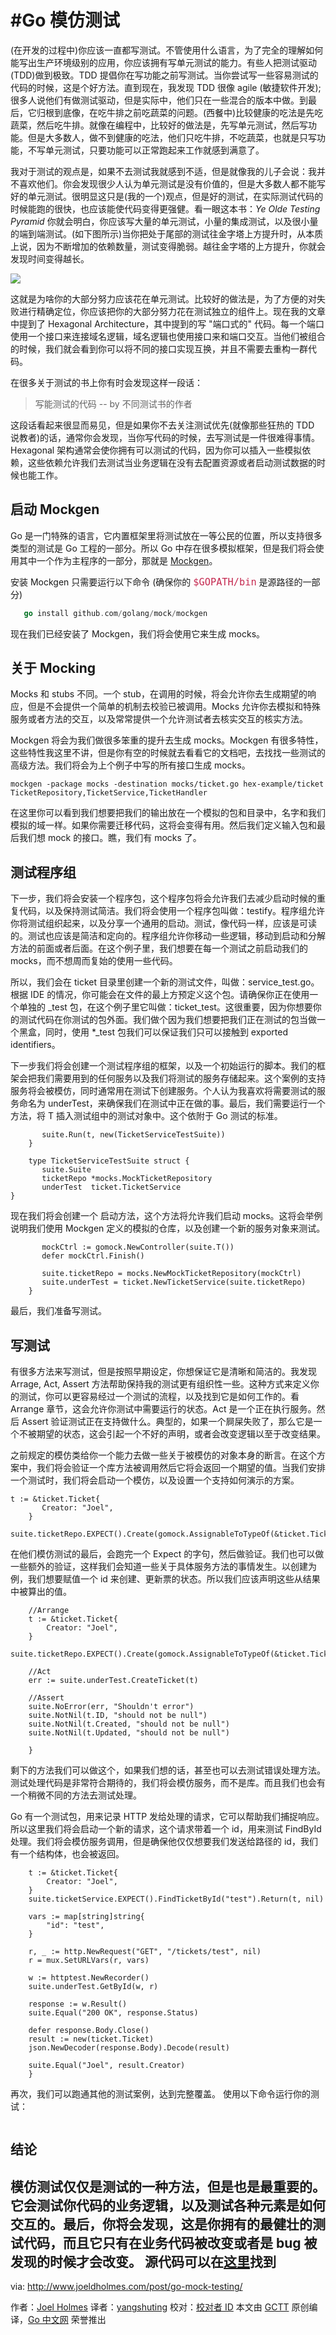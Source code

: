 #Go 模仿测试
=========
(在开发的过程中)你应该一直都写测试。不管使用什么语言，为了完全的理解如何能写出生产环境级别的应用，你应该拥有写单元测试的能力。有些人把测试驱动(TDD)做到极致。TDD 提倡你在写功能之前写测试。当你尝试写一些容易测试的代码的时候，这是个好方法。直到现在，我发现 TDD 很像 agile (敏捷软件开发); 很多人说他们有做测试驱动，但是实际中，他们只在一些混合的版本中做。到最后，它归根到底像，在吃牛排之前吃蔬菜的问题。(西餐中)比较健康的吃法是先吃蔬菜，然后吃牛排。就像在编程中，比较好的做法是，先写单元测试，然后写功能。但是大多数人，做不到健康的吃法，他们只吃牛排，不吃蔬菜，也就是只写功能，不写单元测试，只要功能可以正常跑起来工作就感到满意了。

我对于测试的观点是，如果不去测试我就感到不适，但是就像我的儿子会说：我并不喜欢他们。你会发现很少人认为单元测试是没有价值的，但是大多数人都不能写好的单元测试。很明显这只是(我的一个)观点，但是好的测试，在实际测试代码的时候能跑的很快，也应该能使代码变得更强健。看一眼这本书：*Ye Olde Testing Pyramid* 你就会明白，你应该写大量的单元测试，小量的集成测试，以及很小量的端到端测试。(如下图所示)当你把处于尾部的测试往金字塔上方提升时，从本质上说，因为不断增加的依赖数量，测试变得脆弱。越往金字塔的上方提升，你就会发现时间变得越长。

![](https://raw.githubusercontent.com/studygolang/gctt-images/master/go-mock-testing/testing-pyramid.png)

这就是为啥你的大部分努力应该花在单元测试。比较好的做法是，为了方便的对失败进行精确定位，你应该把你的大部分努力花在测试独立的组件上。现在我的文章中提到了 Hexagonal Architecture，其中提到的写 "端口式的" 代码。每一个端口使用一个接口来连接域名逻辑，域名逻辑也使用接口来和端口交互。当他们被组合的时候，我们就会看到你可以将不同的接口实现互换，并且不需要去重构一群代码。

在很多关于测试的书上你有时会发现这样一段话：

>写能测试的代码
> -- by 不同测试书的作者

这段话看起来很显而易见，但是如果你不去关注测试优先(就像那些狂热的 TDD 说教者)的话，通常你会发现，当你写代码的时候，去写测试是一件很难得事情。Hexagonal 架构通常会使你拥有可以测试的代码，因为你可以插入一些模拟依赖，这些依赖允许我们去测试当业务逻辑在没有去配置资源或者启动测试数据的时候也能工作。

## 启动 Mockgen

Go 是一门特殊的语言，它内置框架里将测试放在一等公民的位置，所以支持很多类型的测试是 Go 工程的一部分。所以 Go 中存在很多模拟框架，但是我们将会使用其中一个作为主程序的一部分，那就是 [Mockgen](https://github.com/golang/mock)。

安装 Mockgen 只需要运行以下命令 (确保你的 <font color="#c52950" size=4>`$GOPATH/bin`</font> 是源路径的一部分)

```go get github.com/golang/mock/gomock
   go install github.com/golang/mock/mockgen
```

现在我们已经安装了 Mockgen，我们将会使用它来生成 mocks。

## 关于 Mocking

Mocks 和 stubs 不同。一个 stub，在调用的时候，将会允许你去生成期望的响应，但是不会提供一个简单的机制去校验已被调用。Mocks 允许你去模拟和特殊服务或者方法的交互，以及常常提供一个允许测试者去核实交互的核实方法。

Mockgen 将会为我们做很多笨重的提升去生成 mocks。Mockgen 有很多特性，这些特性我这里不讲，但是你有空的时候就去看看它的文档吧，去找找一些测试的高级方法。我们将会为上个例子中写的所有接口生成 mocks。

    mockgen -package mocks -destination mocks/ticket.go hex-example/ticket TicketRepository,TicketService,TicketHandler

在这里你可以看到我们想要把我们的输出放在一个模拟的包和目录中，名字和我们模拟的域一样。如果你需要迁移代码，这将会变得有用。然后我们定义输入包和最后我们想 mock 的接口。瞧，我们有 mocks 了。

## 测试程序组

下一步，我们将会安装一个程序包，这个程序包将会允许我们去减少启动时候的重复代码，以及保持测试简洁。我们将会使用一个程序包叫做：testify。程序组允许你将测试组织起来，以及分享一个通用的启动。测试，像代码一样，应该是可读的。测试也应该是简洁和定向的。程序组允许你移动一些逻辑，移动到启动和分解方法的前面或者后面。在这个例子里，我们想要在每一个测试之前启动我们的 mocks，而不想周而复始的使用一些代码。

所以，我们会在 ticket 目录里创建一个新的测试文件，叫做：service_test.go。根据 IDE 的情况，你可能会在文件的最上方预定义这个包。请确保你正在使用一个单独的 _test 包，在这个例子里它叫做：ticket_test。这很重要，因为你想要你的测试代码在你测试的包外面。我们做个因为我们想要把我们正在测试的包当做一个黑盒，同时，使用 *_test 包我们可以保证我们只可以接触到 exported identifiers。

下一步我们将会创建一个测试程序组的框架，以及一个初始运行的脚本。我们的框架会把我们需要用到的任何服务以及我们将测试的服务存储起来。这个案例的支持服务将会被模仿，同时通常用在测试下创建服务。个人认为我喜欢将需要测试的服务命名为 underTest，来确保我们在测试中正在做的事。最后，我们需要运行一个方法，将 T 插入测试组中的测试对象中。这个依附于 Go 测试的标准。

```func TestTicketServiceSuite(t *testing.T) {
	   suite.Run(t, new(TicketServiceTestSuite))
    }

    type TicketServiceTestSuite struct {
	   suite.Suite
	   ticketRepo *mocks.MockTicketRepository
	   underTest  ticket.TicketService
}
```
现在我们将会创建一个 启动方法，这个方法将允许我们启动 mocks。这将会举例说明我们使用 Mockgen 定义的模拟的仓库，以及创建一个新的服务对象来测试。

```func (suite *TicketServiceTestSuite) SetupTest() {
	   mockCtrl := gomock.NewController(suite.T())
	   defer mockCtrl.Finish()

	   suite.ticketRepo = mocks.NewMockTicketRepository(mockCtrl)
	   suite.underTest = ticket.NewTicketService(suite.ticketRepo)
    }
```
最后，我们准备写测试。

## 写测试

有很多方法来写测试，但是按照早期设定，你想保证它是清晰和简洁的。我发现 Arrage, Act, Assert 方法帮助保持我的测试更有组织性一些。这种方式来定义你的测试，你可以更容易经过一个测试的流程，以及找到它是如何工作的。看 Arrange 章节，这会允许你测试中需要运行的状态。Act 是一个正在执行服务。然后 Assert 验证测试正在支持做什么。典型的，如果一个屙屎失败了，那么它是一个不被期望的状态，这会引起一个不好的声明，或者会改变逻辑以至于改变结果。

之前规定的模仿类给你一个能力去做一些关于被模仿的对象本身的断言。在这个方案中，我们将会验证一个库方法被调用然后它将会返回一个期望的值。当我们安排一个测试时，我们将会启动一个模仿，以及设置一个支持如何演示的方案。

```
t := &ticket.Ticket{
       Creator: "Joel",
    }
    suite.ticketRepo.EXPECT().Create(gomock.AssignableToTypeOf(&ticket.Ticket{})).Return(nil)
```
在他们模仿测试的最后，会跑完一个 Expect 的字句，然后做验证。我们也可以做一些额外的验证，这样我们会知道一些关于具体服务方法的事情发生。以创建为例，我们想要赋值一个 id 来创建、更新票的状态。所以我们应该声明这些从结果中被算出的值。

```func (suite *TicketServiceTestSuite) TestCreate() {
	//Arrange
	t := &ticket.Ticket{
		Creator: "Joel",
	}
	suite.ticketRepo.EXPECT().Create(gomock.AssignableToTypeOf(&ticket.Ticket{})).Return(nil)

	//Act
	err := suite.underTest.CreateTicket(t)

	//Assert
	suite.NoError(err, "Shouldn't error")
	suite.NotNil(t.ID, "should not be null")
	suite.NotNil(t.Created, "should not be null")
	suite.NotNil(t.Updated, "should not be null")

    }
```

剩下的方法我们可以做这个，如果我们想的话，甚至也可以去测试错误处理方法。测试处理代码是非常符合期待的，我们将会模仿服务，而不是库。而且我们也会有一个稍微不同的方法去测试处理。

Go 有一个测试包，用来记录 HTTP 发给处理的请求，它可以帮助我们捕捉响应。所以这里我们将会启动一个新的请求，这个请求带着一个 id，用来测试 FindById 处理。我们将会模仿服务调用，但是确保他仅仅想要我们发送给路径的 id，我们有一个结构体，也会被返回。

```func (suite *TicketHandlerTestSuite) TestFindTicketById() {
	t := &ticket.Ticket{
		Creator: "Joel",
	}
	suite.ticketService.EXPECT().FindTicketById("test").Return(t, nil)

	vars := map[string]string{
		"id": "test",
	}

	r, _ := http.NewRequest("GET", "/tickets/test", nil)
	r = mux.SetURLVars(r, vars)

	w := httptest.NewRecorder()
	suite.underTest.GetById(w, r)

	response := w.Result()
	suite.Equal("200 OK", response.Status)

	defer response.Body.Close()
	result := new(ticket.Ticket)
	json.NewDecoder(response.Body).Decode(result)

	suite.Equal("Joel", result.Creator)
    }
```

再次，我们可以跑通其他的测试案例，达到完整覆盖。
使用以下命令运行你的测试：
```go test ./..
```

## 结论
模仿测试仅仅是测试的一种方法，但是也是最重要的。它会测试你代码的业务逻辑，以及测试各种元素是如何交互的。最后，你将会发现，这是你拥有的最健壮的测试代码，而且它只有在业务代码被改变或者是 bug 被发现的时候才会改变。
源代码可以在[这里](https://github.com/Holmes89/hex-example/tree/testing)找到
 ----------------

via: http://www.joeldholmes.com/post/go-mock-testing/

作者：[Joel Holmes](http://www.joeldholmes.com/)
译者：[yangshuting](https://github.com/yangshuting)
校对：[校对者 ID](https://github.com/校者ID)
本文由 [GCTT](https://github.com/studygolang/GCTT) 原创编译，[Go 中文网](https://studygolang.com/) 荣誉推出